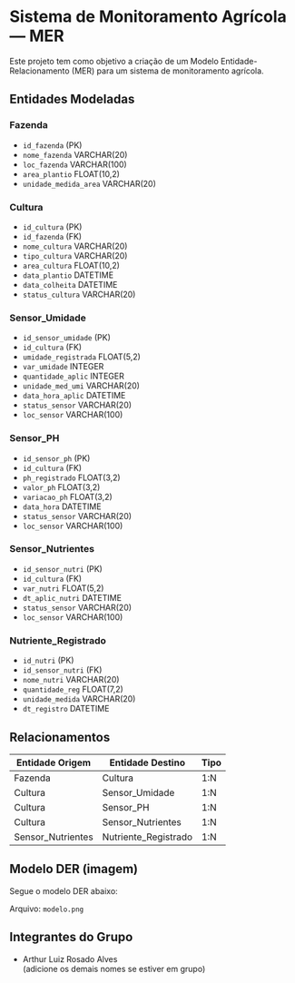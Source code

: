 # Sistema de Monitoramento Agrícola — MER

Este projeto tem como objetivo a criação de um Modelo Entidade-Relacionamento (MER) para um sistema de monitoramento agrícola.

## Entidades Modeladas

### Fazenda
- `id_fazenda` (PK)
- `nome_fazenda` VARCHAR(20)
- `loc_fazenda`  VARCHAR(100)
- `area_plantio` FLOAT(10,2)
- `unidade_medida_area` VARCHAR(20)

### Cultura
- `id_cultura` (PK)
- `id_fazenda` (FK)
- `nome_cultura` VARCHAR(20)
- `tipo_cultura` VARCHAR(20)
- `area_cultura` FLOAT(10,2)
- `data_plantio` DATETIME
- `data_colheita` DATETIME
- `status_cultura` VARCHAR(20)

### Sensor_Umidade
- `id_sensor_umidade` (PK)
- `id_cultura` (FK)
- `umidade_registrada` FLOAT(5,2)
- `var_umidade` INTEGER
- `quantidade_aplic` INTEGER
- `unidade_med_umi` VARCHAR(20)
- `data_hora_aplic` DATETIME
- `status_sensor` VARCHAR(20)
- `loc_sensor` VARCHAR(100)

### Sensor_PH
- `id_sensor_ph` (PK)
- `id_cultura` (FK)
- `ph_registrado` FLOAT(3,2)
- `valor_ph` FLOAT(3,2)
- `variacao_ph` FLOAT(3,2)
- `data_hora` DATETIME
- `status_sensor` VARCHAR(20)
- `loc_sensor` VARCHAR(100)

### Sensor_Nutrientes
- `id_sensor_nutri` (PK)
- `id_cultura` (FK)
- `var_nutri` FLOAT(5,2)
- `dt_aplic_nutri` DATETIME
- `status_sensor` VARCHAR(20)
- `loc_sensor` VARCHAR(100)

### Nutriente_Registrado
- `id_nutri` (PK)
- `id_sensor_nutri` (FK)
- `nome_nutri` VARCHAR(20)
- `quantidade_reg` FLOAT(7,2)
- `unidade_medida` VARCHAR(20)
- `dt_registro` DATETIME

## Relacionamentos

| Entidade Origem      | Entidade Destino        | Tipo |
|----------------------|-------------------------|------|
| Fazenda              | Cultura                 | 1:N  |
| Cultura              | Sensor_Umidade          | 1:N  |
| Cultura              | Sensor_PH               | 1:N  |
| Cultura              | Sensor_Nutrientes       | 1:N  |
| Sensor_Nutrientes    | Nutriente_Registrado    | 1:N  |

## Modelo DER (imagem)

Segue o modelo DER abaixo:

Arquivo: `modelo.png`

## Integrantes do Grupo

- Arthur Luiz Rosado Alves  
(adicione os demais nomes se estiver em grupo)



